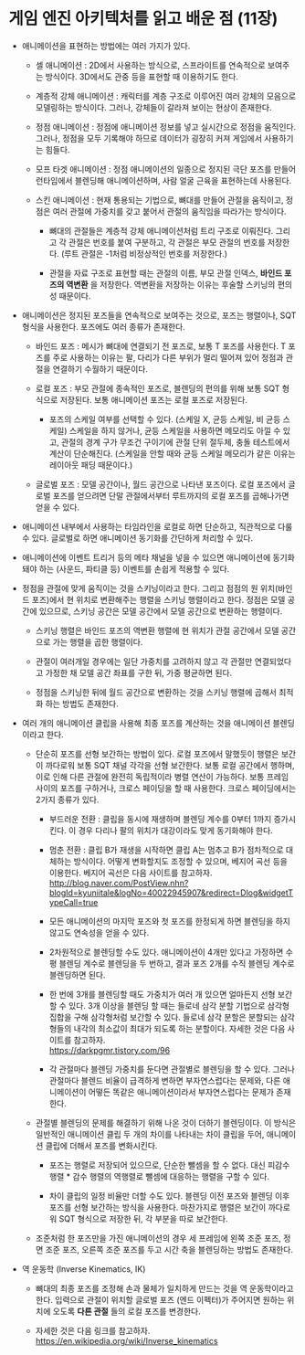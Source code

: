 # 게임 엔진 아키텍처를 읽고 배운 점 (11장)

- 애니메이션을 표현하는 방법에는 여러 가지가 있다.
  - 셀 애니메이션 : 2D에서 사용하는 방식으로, 스프라이트를 연속적으로 보여주는 방식이다. 3D에서도 관중 등을 표현할 때 이용하기도 한다.

  - 계층적 강체 애니메이션 : 캐릭터를 계층 구조로 이루어진 여러 강체의 모음으로 모델링하는 방식이다. 그러나, 강체들이 갈라져 보이는 현상이 존재한다.

  - 정점 애니메이션 : 정점에 애니메이션 정보를 넣고 실시간으로 정점을 움직인다. 그러나, 정점을 모두 기록해야 하므로 데이터가 굉장히 커져 게임에서 사용하기는 힘들다.  

  - 모프 타겟 애니메이션 : 정점 애니메이션의 일종으로 정지된 극단 포즈를 만들어 런타임에서 블렌딩해 애니메이션하며, 사람 얼굴 근육을 표현하는데 사용된다.

  - 스킨 애니메이션 : 현재 통용되는 기법으로, 뼈대를 만들어 관절을 움직이고, 정점은 여러 관절에 가중치를 갖고 붙어서 관절의 움직임을 따라가는 방식이다.
    - 뼈대의 관절들은 계층적 강체 애니메이션처럼 트리 구조로 이뤄진다. 그리고 각 관절은 번호를 붙여 구분하고, 각 관절은 부모 관절의 번호를 저장한다. (루트 관절은 -1처럼 비정상적인 번호를 저장한다.)

    - 관절을 자료 구조로 표현할 때는 관절의 이름, 부모 관절 인덱스, **바인드 포즈의 역변환** 을 저장한다. 역변환을 저장하는 이유는 후술할 스키닝의 편의성 때문이다.

- 애니메이션은 정지된 포즈들을 연속적으로 보여주는 것으로, 포즈는 행렬이나, SQT 형식을 사용한다. 포즈에도 여러 종류가 존재한다.
  - 바인드 포즈 : 메시가 뼈대에 연결되기 전 포즈로, 보통 T 포즈를 사용한다. T 포즈를 주로 사용하는 이유는 팔, 다리가 다른 부위가 멀리 떨어져 있어 정점과 관절을 연결하기 수월하기 때문이다.

  - 로컬 포즈 : 부모 관절에 종속적인 포즈로, 블렌딩의 편의를 위해 보통 SQT 형식으로 저장된다. 보통 애니메이션 포즈는 로컬 포즈로 저장된다.
    - 포즈의 스케일 여부를 선택할 수 있다. (스케일 X, 균등 스케일, 비 균등 스케일) 스케일을 하지 않거나, 균등 스케일을 사용하면 메모리도 아낄 수 있고, 관절의 경계 구가 무조건 구이기에 관절 단위 절두체, 충돌 테스트에서 계산이 단순해진다. (스케일을 안할 때와 균등 스케일 메모리가 같은 이유는 레이아웃 패딩 때문이다.)

  - 글로벌 포즈 : 모델 공간이나, 월드 공간으로 나타낸 포즈이다. 로컬 포즈에서 글로벌 포즈를 얻으려면 단말 관절에서부터 루트까지의 로컬 포즈를 곱해나가면 얻을 수 있다.

- 애니메이션 내부에서 사용하는 타임라인을 로컬로 하면 단순하고, 직관적으로 다룰 수 있다. 글로벌로 하면 애니메이션 동기화를 간단하게 처리할 수 있다.

- 애니메이션에 이벤트 트리거 등의 메타 채널을 넣을 수 있으면 애니메이션에 동기화돼야 하는 (사운드, 파티클 등) 이벤트를 손쉽게 적용할 수 있다.

- 정점을 관절에 맞게 움직이는 것을 스키닝이라고 한다. 그리고 점점의 원 위치(바인드 포즈)에서 현 위치로 변환해주는 행렬을 스키닝 행렬이라고 한다. 정점은 모델 공간에 있으므로, 스키닝 공간은 모델 공간에서 모델 공간으로 변환하는 행렬이다.
  - 스키닝 행렬은 바인드 포즈의 역변환 행렬에 현 위치가 관절 공간에서 모델 공간으로 가는 행렬을 곱한 행렬이다.

  - 관절이 여러개일 경우에는 일단 가중치를 고려하지 않고 각 관절만 연결되었다고 가정한 채 모델 공간 좌표를 구한 뒤, 가중 평균하면 된다.

  - 정점을 스키닝한 뒤에 월드 공간으로 변환하는 것을 스키닝 행렬에 곱해서 최적화 하는 방법도 존재한다.

- 여러 개의 애니메이션 클립을 사용해 최종 포즈를 계산하는 것을 애니메이션 블렌딩이라고 한다.
  - 단순히 포즈를 선형 보간하는 방법이 있다. 로컬 포즈에서 말했듯이 행렬은 보간이 까다로워 보통 SQT 채널 각각을 선형 보간한다. 보통 로컬 공간에서 행하며, 이로 인해 다른 관절에 완전히 독립적이라 병렬 연산이 가능하다. 보통 프레임 사이의 포즈를 구하거나, 크로스 페이딩을 할 때 사용한다. 크로스 페이딩에서는 2가지 종류가 있다.
    - 부드러운 전환 : 클립을 동시에 재생하며 블렌딩 계수를 0부터 1까지 증가시킨다. 이 경우 다리나 팔의 위치가 대강이라도 맞게 동기화해야 한다.

    - 멈춘 전환 : 클립 B가 재생을 시작하면 클립 A는 멈추고 B가 점차적으로 대체하는 방식이다. 어떻게 변화할지도 조정할 수 있으며, 베지어 곡선 등을 이용한다. 베지어 곡선은 다음 사이트를 참고하자.  
    <http://blog.naver.com/PostView.nhn?blogId=kyuniitale&logNo=40022945907&redirect=Dlog&widgetTypeCall=true>
  
    - 모든 애니메이션의 마지막 포즈와 첫 포즈를 한정되게 하면 블렌딩을 하지 않고도 연속성을 얻을 수 있다.

    - 2차원적으로 블렌딩할 수도 있다. 애니메이션이 4개만 있다고 가정하면 수평 블렌딩 계수로 블렌딩을 두 번하고, 결과 포즈 2개를 수직 블렌딩 계수로 블렌딩하면 된다.

    - 한 번에 3개를 블렌딩할 때도 가중치가 여러 개 있으면 얼마든지 선형 보간할 수 있다. 3개 이상을 블렌딩 할 때는 들로네 삼각 분할 기법으로 삼각형 집합을 구해 삼각형처럼 보간할 수 있다. 들로네 삼각 분할은 분할되는 삼각형들의 내각의 최소값이 최대가 되도록 하는 분할이다. 자세한 것은 다음 사이트를 참고하자.  
    <https://darkpgmr.tistory.com/96>

    - 각 관절마다 블렌딩 가중치를 둔다면 관절별로 블렌딩을 할 수 있다. 그러나 관절마다 블렌드 비율이 급격하게 변하면 부자연스럽다는 문제와, 다른 애니메이션이 어떻든 똑같은 애니메이션이라서 부자연스럽다는 문제가 존재한다.

  - 관절별 블렌딩의 문제를 해결하기 위해 나온 것이 더하기 블렌딩이다. 이 방식은 일반적인 애니메이션 클립 두 개의 차이를 나타내는 차이 클립을 두어, 애니메이션 클립에 더해서 포즈를 변화시킨다.
    - 포즈는 행렬로 저장되어 있으므로, 단순한 뺄셈을 할 수 없다. 대신 피감수 행렬 * 감수 행렬의 역행렬로 뺄셈에 대응하는 행렬을 구할 수 있다.

    - 차이 클립의 일정 비율만 더할 수도 있다. 블렌딩 이전 포즈와 블렌딩 이후 포즈를 선형 보간하는 방식을 사용한다. 마찬가지로 행렬은 보간이 까다로워 SQT 형식으로 저장한 뒤, 각 부분을 따로 보간한다.

  - 조준처럼 한 포즈만을 가진 애니메이션의 경우 세 프레임에 왼쪽 조준 포즈, 정면 조준 포즈, 오른쪽 조준 포즈를 두고 시간 축을 블렌딩하는 방법도 존재한다.

- 역 운동학 (Inverse Kinematics, IK)
  - 뼈대의 최종 포즈를 조정해 손과 물체가 일치하게 만드는 것을 역 운동학이라고 한다. 입력으로 관절이 위치할 글로벌 포즈 (엔드 이펙터)가 주어지면 원하는 위치에 오도록 **다른 관절** 들의 로컬 포즈를 변경한다.
  
  - 자세한 것은 다음 링크를 참고하자. <https://en.wikipedia.org/wiki/Inverse_kinematics>
